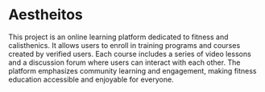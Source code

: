 # Aestheitos
This project is an online learning platform dedicated to fitness and calisthenics. It allows users to enroll in training programs and courses created by verified users. Each course includes a series of video lessons and a discussion forum where users can interact with each other. The platform emphasizes community learning and engagement, making fitness education accessible and enjoyable for everyone.
